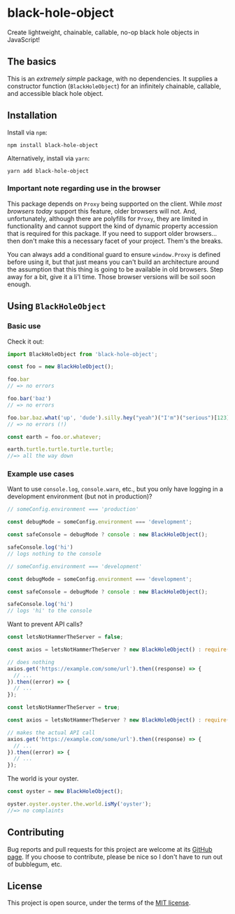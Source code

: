 # black-hole-object

Create lightweight, chainable, callable, no-op black hole objects in JavaScript!

## The basics

This is an _extremely simple_ package, with no dependencies. It supplies a constructor function (`BlackHoleObject`) for an infinitely chainable, callable, and accessible black hole object.

## Installation

Install via `npm`:

```
npm install black-hole-object
```

Alternatively, install via `yarn`:

```
yarn add black-hole-object
```

### Important note regarding use in the browser

This package depends on `Proxy` being supported on the client. While _most browsers today_ support this feature, older browsers will not. And, unfortunately, although there are polyfills for `Proxy`, they are limited in functionality and cannot support the kind of dynamic property accession that is required for this package. If you need to support older browsers... then don't make this a necessary facet of your project. Them's the breaks.

You can always add a conditional guard to ensure `window.Proxy` is defined before using it, but that just means you can't build an architecture around the assumption that this thing is going to be available in old browsers. Step away for a bit, give it a li'l time. Those browser versions will be soil soon enough.

## Using `BlackHoleObject`

### Basic use

Check it out:

```javascript
import BlackHoleObject from 'black-hole-object';

const foo = new BlackHoleObject();

foo.bar
// => no errors

foo.bar('baz')
// => no errors

foo.bar.baz.what('up', 'dude').silly.hey("yeah")("I'm")("serious")[123].for.real();
// => no errors (!)

const earth = foo.or.whatever;

earth.turtle.turtle.turtle.turtle;
//=> all the way down
```

### Example use cases

Want to use `console.log`, `console.warn`, etc., but you only have logging in a development environment (but not in production)?

```javascript
// someConfig.environment === 'production'

const debugMode = someConfig.environment === 'development';

const safeConsole = debugMode ? console : new BlackHoleObject();

safeConsole.log('hi')
// logs nothing to the console
```

```javascript
// someConfig.environment === 'development'

const debugMode = someConfig.environment === 'development';

const safeConsole = debugMode ? console : new BlackHoleObject();

safeConsole.log('hi')
// logs 'hi' to the console
```

Want to prevent API calls?

```javascript
const letsNotHammerTheServer = false;

const axios = letsNotHammerTheServer ? new BlackHoleObject() : require('axios');

// does nothing
axios.get('https://example.com/some/url').then((response) => {
  // ...
}).then((error) => {
  // ...
});
```

```javascript
const letsNotHammerTheServer = true;

const axios = letsNotHammerTheServer ? new BlackHoleObject() : require('axios');

// makes the actual API call
axios.get('https://example.com/some/url').then((response) => {
  // ...
}).then((error) => {
  // ...
});
```

The world is your oyster.

```javascript
const oyster = new BlackHoleObject();

oyster.oyster.oyster.the.world.isMy('oyster');
//=> no complaints
```

## Contributing

Bug reports and pull requests for this project are welcome at its [GitHub page](https://github.com/kjleitz/black-hole-object). If you choose to contribute, please be nice so I don't have to run out of bubblegum, etc.

## License

This project is open source, under the terms of the [MIT license](https://opensource.org/licenses/MIT).
